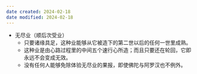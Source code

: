 ```yaml
---
date created: 2024-02-18
date modified: 2024-02-18
---
```

- 无尽业（顺后次受业）
    - 只要诸缘具足，这种业能够从它被造下的第二世以后的任何一世里成熟。
    - 这种业是由心路过程里的中间五个速行心所造；而且只要还在轮回，它即永远不会变成无效。
    - 没有任何人能够免除体验无尽业的果报，即使佛陀与阿罗汉也不例外。

